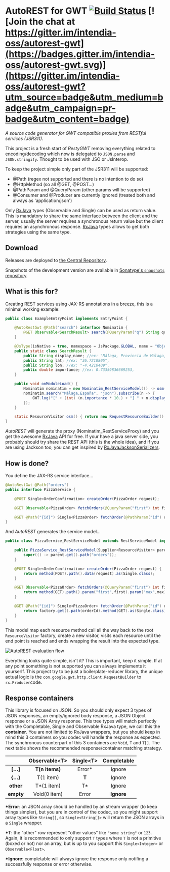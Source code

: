 # AutoREST for GWT [![Build Status](https://travis-ci.org/intendia-oss/autorest-gwt.svg)](https://travis-ci.org/intendia-oss/autorest-gwt) [![Join the chat at https://gitter.im/intendia-oss/autorest-gwt](https://badges.gitter.im/intendia-oss/autorest-gwt.svg)](https://gitter.im/intendia-oss/autorest-gwt?utm_source=badge&utm_medium=badge&utm_campaign=pr-badge&utm_content=badge)

*A source code generator for GWT compatible proxies from RESTful services (JSR311).*

This project is a fresh start of *RestyGWT* removing everything related to
encoding/decoding which now is delegated to ``JSON.parse`` and
``JSON.stringify``. Thought to be used with JSO or JsInterop.

To keep the project simple only part of the JSR311 will be supported:
* @Path (regex not supported and there is no intention to do so)
* @HttpMethod (so all @GET, @POST...)
* @PathParam and @QueryParam (other params will be supported)
* @Consumer and @Producer are currently ignored (treated both and always as 'application/json')

Only [RxJava][rxjava] types (Observable and Single) can be used as return value.
This is mandatory to share the same interface between the client and the server,
usually the server requires a synchronous return value but the client requires
an asynchronous response. [RxJava][rxjava] types allows to get both strategies
using the same type.

## Download

Releases are deployed to [the Central Repository][dl].

Snapshots of the development version are available in [Sonatype's `snapshots` repository][snap].

## What is this for?

Creating REST services using JAX-RS annotations in a breeze, this is a minimal working example:

```java
public class ExampleEntryPoint implements EntryPoint {

    @AutoRestGwt @Path("search") interface Nominatim {
        @GET Observable<SearchResult> search(@QueryParam("q") String query, @QueryParam("format") String format);
    }

    @JsType(isNative = true, namespace = JsPackage.GLOBAL, name = "Object")
    public static class SearchResult {
        public String display_name; //ex: "Málaga, Provincia de Málaga, Andalusia, Spain",
        public String lat; //ex: "36.7210805",
        public String lon; //ex: "-4.4210409",
        public double importance; //ex: 0.73359836669253,
    }

    public void onModuleLoad() {
        Nominatim nominatim = new Nominatim_RestServiceModel(() -> osm());
        nominatim.search("Málaga,España", "json").subscribe(n -> {
            GWT.log("[" + (int) (n.importance * 10.) + "] " + n.display_name + " (" + n.lon + "," + n.lat + ")");
        });
    }

    static ResourceVisitor osm() { return new RequestResourceBuilder().path("http://nominatim.openstreetmap.org/"); }
}
```

*AutoREST* will generate the proxy (Nominatim_RestServiceProxy) and you get the
awesome [RxJava][rxjava] API for free. If your have a java server side, you
probably should try share the REST API (this is the whole idea), and if you are
using Jackson too, you can get inspired by [RxJavaJacksonSerializers][jackson].

## How is done?

You define the JAX-RS service interface...

```java
@AutoRestGwt @Path("orders")
public interface PizzaService {

    @POST Single<OrderConfirmation> createOrder(PizzaOrder request);

    @GET Observable<PizzaOrder> fetchOrders(@QueryParam("first") int first, @QueryParam("max") int max);

    @GET @Path("{id}") Single<PizzaOrder> fetchOrder(@PathParam("id") orderId);
}
```

And *AutoREST* generates the service model...

```java
public class PizzaService_RestServiceModel extends RestServiceModel implements PizzaService {

    public PizzaService_RestServiceModel(Supplier<ResourceVisitor> parent) {
        super(() -> parent.get().path("orders"));
    }

    @POST Single<OrderConfirmation> createOrder(PizzaOrder request) {
        return method(POST).path().data(request).as(Single.class);
    }

    @GET Observable<PizzaOrder> fetchOrders(@QueryParam("first") int first, @QueryParam("max") int max) {
        return method(GET).path().param("first",first).param("max",max).as(Observable.class);
    }

    @GET @Path("{id}") Single<PizzaOrder> fetchOrder(@PathParam("id") orderId) {
        return factory.get().path(orderId).method(GET).as(Single.class);
    }
}
```

This model map each resource method call all the way back to the root ``ResourceVisitor`` factory,
create a new visitor, visits each resource until the end point is reached and ends wrapping the result
into the expected type.

![AutoREST evaluation flow](https://github.com/intendia-oss/autorest-gwt/raw/master/autorest-flow.gif)

Everything looks quite simple, isn't it? This is important, keep it simple. If
at any point something is not supported you can always implements it yourserlf.
This project try to be just a boilerplate-reducer library, the unique actual
logic is the ``com.google.gwt.http.client.RequestBuilder`` to ``rx.Producer``code.

## Response containers

This library is focused on JSON. So you should only expect 3 types of JSON responses, an empty/ignored body response,
a JSON Object response or a JSON Array response. This tree types will match perfectly with the Completable, Single
and Observable RxJava type, we call this the **container**. You are not limited to RxJava wrappers, but you should keep
in mind this 3 containers so you codec will handle the response as expected. The synchronous counterpart of this 3
containers are ``Void``, ``T`` and ``T[]``. The next table shows the recommended response/container matching strategy.

|           |Observable\<T>|Single\<T>|Completable|
| :-:       | :-:          | :-:      | :-:       |
|**[…]**    | **T(n items)** | Error* | Ignore    |
|**{…}**    | T(1 item)    | **T**    | Ignore    |
|**other**  | T*(1 item)   | T\*      | Ignore    |
|**empty**  | Void(0 item) | Error    | **Ignore**|

**\*Error**: an JSON array should be handled by an stream wrapper (to keep things simpler), but you are in control of
the codec, so you might support array types like ``String[]``, so ``Single<String[]>`` will return the JSON arrays in a 
``Single`` wrapper.

**\*T**: the "other" row represent "other values" like ``"some string"`` or ``123``. Again, it is recommended to only
support ``T`` types where ``T`` is not a primitive (boxed or not) nor an array, but is up to you support this
``Single<Integer>`` or ``Observable<Float>``.

**\*Ignore**: completable will always ignore the response only notifing a successfully response or error otherwise.



 [dl]: https://search.maven.org/#search%7Cga%7C1%7Cg%3A%22com.intendia.gwt.autorest%22%20AND%20a%3A%22autorest-gwt%22
 [snap]: https://oss.sonatype.org/content/repositories/snapshots/
 [jackson]: https://gist.github.com/ibaca/71be7c73d8619d11182807b871c5975c
 [rxjava]: https://github.com/ReactiveX/RxJava
